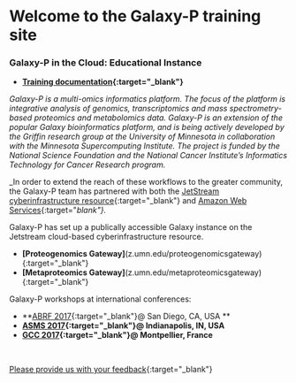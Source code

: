 

# Welcome to the Galaxy-P training site

### **Galaxy-P in the Cloud: Educational Instance**

- **[Training documentation](https://z.umn.edu/gptraining2017doc){:target="_blank"}**

_Galaxy-P is a multi-omics informatics platform. The focus of the platform is integrative analysis of genomics, transcriptomics and mass spectrometry-based proteomics and metabolomics data. Galaxy-P is an extension of the popular Galaxy bioinformatics platform, and is being actively developed by the Griffin research group at the University of Minnesota in collaboration with the Minnesota Supercomputing Institute.  The project is funded by the National Science Foundation and the National Cancer Institute’s Informatics Technology for Cancer Research program._

_In order to extend the reach of these workflows to the greater community, the Galaxy-P team has partnered with both the [JetStream cyberinfrastructure resource](http://jetstream-cloud.org/){:target="_blank"} and [Amazon Web Services](https://aws.amazon.com){:target="_blank"}._  

Galaxy-P has set up a publically accessible Galaxy instance on the Jetstream cloud-based cyberinfrastructure resource.
- **[Proteogenomics Gateway]**(z.umn.edu/proteogenomicsgateway){:target="_blank"}
- **[Metaproteomics Gateway]**(z.umn.edu/metaproteomicsgateway){:target="_blank"}

Galaxy-P workshops at international conferences:
- **[ABRF 2017](https://galaxyproteomics.github.io/abrf2017/){:target="_blank"}@ San Diego, CA, USA  **
- **[ASMS 2017](https://galaxyproteomics.github.io/asms2017/){:target="_blank"}@ Indianapolis, IN, USA**
- **[GCC 2017](https://galaxyproteomics.github.io/gcc2017/){:target="_blank"}@ Montpellier, France**

<br>

[Please provide us with your feedback](https://z.umn.edu/galaxypedufb){:target="_blank"}
